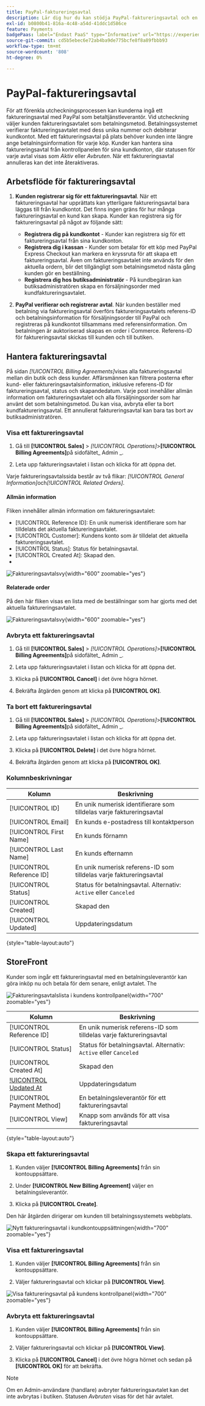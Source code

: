 ```yaml
---
title: PayPal-faktureringsavtal
description: Lär dig hur du kan stödja PayPal-faktureringsavtal och en betalningsmetod i din butik.
exl-id: b0800b41-816a-4c48-a54d-41ddc1d586ce
feature: Payments
badgePaas: label="Endast PaaS" type="Informative" url="https://experienceleague.adobe.com/sv/docs/commerce/user-guides/product-solutions" tooltip="Gäller endast Adobe Commerce i molnprojekt (Adobe-hanterad PaaS-infrastruktur) och lokala projekt."
source-git-commit: cd5b5ebec6e72ab4ba9de775bcfe8f8a89fbbb93
workflow-type: tm+mt
source-wordcount: '808'
ht-degree: 0%

---
```


# PayPal-faktureringsavtal

För att förenkla utcheckningsprocessen kan kunderna ingå ett faktureringsavtal med PayPal som betaltjänstleverantör. Vid utcheckning väljer kunden faktureringsavtalet som betalningsmetod. Betalningssystemet verifierar faktureringsavtalet med dess unika nummer och debiterar kundkontot. Med ett faktureringsavtal på plats behöver kunden inte längre ange betalningsinformation för varje köp. Kunder kan hantera sina faktureringsavtal från kontrollpanelen för sina kundkonton, där statusen för varje avtal visas som _Aktiv_ eller _Avbruten_. När ett faktureringsavtal annulleras kan det inte återaktiveras.

## Arbetsflöde för faktureringsavtal

1. **Kunden registrerar sig för ett faktureringsavtal**. När ett faktureringsavtal har upprättats kan ytterligare faktureringsavtal bara läggas till från kundkontot. Det finns ingen gräns för hur många faktureringsavtal en kund kan skapa. Kunder kan registrera sig för faktureringsavtal på något av följande sätt:

   - **Registrera dig på kundkontot** - Kunder kan registrera sig för ett faktureringsavtal från sina kundkonton.
   - **Registrera dig i kassan** - Kunder som betalar för ett köp med PayPal Express Checkout kan markera en kryssruta för att skapa ett faktureringsavtal. Även om faktureringsavtalet inte används för den aktuella ordern, blir det tillgängligt som betalningsmetod nästa gång kunden gör en beställning.
   - **Registrera dig hos butiksadministratör** - På kundbegäran kan butiksadministratören skapa en försäljningsorder med kundfaktureringsavtalet.

1. **PayPal verifierar och registrerar avtal**. När kunden beställer med betalning via faktureringsavtal överförs faktureringsavtalets referens-ID och betalningsinformation för försäljningsorder till PayPal och registreras på kundkontot tillsammans med referensinformation. Om betalningen är auktoriserad skapas en order i Commerce. Referens-ID för faktureringsavtal skickas till kunden och till butiken.

## Hantera faktureringsavtal

På sidan _[!UICONTROL Billing Agreements]_&#x200B;visas alla faktureringsavtal mellan din butik och dess kunder. Affärsmännen kan filtrera posterna efter kund- eller faktureringsavtalsinformation, inklusive referens-ID för faktureringsavtal, status och skapandedatum. Varje post innehåller allmän information om faktureringsavtalet och alla försäljningsorder som har använt det som betalningsmetod. Du kan visa, avbryta eller ta bort kundfaktureringsavtal. Ett annullerat faktureringsavtal kan bara tas bort av butiksadministratören.

### Visa ett faktureringsavtal

1. Gå till **[!UICONTROL Sales]** > _[!UICONTROL Operations]_>**[!UICONTROL Billing Agreements]**&#x200B;på sidofältet_ Admin _.

1. Leta upp faktureringsavtalet i listan och klicka för att öppna det.

Varje faktureringsavtalssida består av två flikar: _[!UICONTROL General Information]_&#x200B;och&#x200B;_[!UICONTROL Related Orders]_.

#### Allmän information

Fliken innehåller allmän information om faktureringsavtalet:

- [!UICONTROL Reference ID]: En unik numerisk identifierare som har tilldelats det aktuella faktureringsavtalet.
- [!UICONTROL Customer]: Kundens konto som är tilldelat det aktuella faktureringsavtalet.
- [!UICONTROL Status]: Status för betalningsavtal.
- [!UICONTROL Created At]: Skapad den.
- [!UICONTROL Updated At]: Uppdateringsdatum.

![Faktureringsavtalsvy](./assets/billing-agreement-view.png){width="600" zoomable="yes"}

#### Relaterade order

På den här fliken visas en lista med de beställningar som har gjorts med det aktuella faktureringsavtalet.

![Faktureringsavtalsvy](./assets/billing-agreement-related-orders.png){width="600" zoomable="yes"}

### Avbryta ett faktureringsavtal

1. Gå till **[!UICONTROL Sales]** > _[!UICONTROL Operations]_>**[!UICONTROL Billing Agreements]**&#x200B;på sidofältet_ Admin _.

1. Leta upp faktureringsavtalet i listan och klicka för att öppna det.

1. Klicka på **[!UICONTROL Cancel]** i det övre högra hörnet.

1. Bekräfta åtgärden genom att klicka på **[!UICONTROL OK]**.

### Ta bort ett faktureringsavtal

1. Gå till **[!UICONTROL Sales]** > _[!UICONTROL Operations]_>**[!UICONTROL Billing Agreements]**&#x200B;på sidofältet_ Admin _.

1. Leta upp faktureringsavtalet i listan och klicka för att öppna det.

1. Klicka på **[!UICONTROL Delete]** i det övre högra hörnet.

1. Bekräfta åtgärden genom att klicka på **[!UICONTROL OK]**.

### Kolumnbeskrivningar

| Kolumn | Beskrivning |
|--- |--- |
| [!UICONTROL ID] | En unik numerisk identifierare som tilldelas varje faktureringsavtal |
| [!UICONTROL Email] | En kunds e-postadress till kontaktperson |
| [!UICONTROL First Name] | En kunds förnamn |
| [!UICONTROL Last Name] | En kunds efternamn |
| [!UICONTROL Reference ID] | En unik numerisk referens-ID som tilldelas varje faktureringsavtal |
| [!UICONTROL Status] | Status för betalningsavtal. Alternativ: `Active` eller `Canceled` |
| [!UICONTROL Created] | Skapad den |
| [!UICONTROL Updated] | Uppdateringsdatum |

{style="table-layout:auto"}

## StoreFront

Kunder som ingår ett faktureringsavtal med en betalningsleverantör kan göra inköp nu och betala för dem senare, enligt avtalet. The

![Faktureringsavtalslista i kundens kontrollpanel](./assets/billing-agreements-dashboard.png){width="700" zoomable="yes"}

| Kolumn | Beskrivning |
|--- |--- |
| [!UICONTROL Reference ID] | En unik numerisk referens-ID som tilldelas varje faktureringsavtal |
| [!UICONTROL Status] | Status för betalningsavtal. Alternativ: `Active` eller `Canceled` |
| [!UICONTROL Created At] | Skapad den |
| [!UICONTROL Updated At] | Uppdateringsdatum |
| [!UICONTROL Payment Method] | En betalningsleverantör för ett faktureringsavtal |
| [!UICONTROL View] | Knapp som används för att visa faktureringsavtal |

{style="table-layout:auto"}

### Skapa ett faktureringsavtal

1. Kunden väljer **[!UICONTROL Billing Agreements]** från sin kontouppsättare.

1. Under **[!UICONTROL New Billing Agreement]** väljer en betalningsleverantör.

1. Klicka på **[!UICONTROL Create]**.

Den här åtgärden dirigerar om kunden till betalningssystemets webbplats.

![Nytt faktureringsavtal i kundkontouppsättningen](./assets/create-billing-agreement-dashboard.png){width="700" zoomable="yes"}

### Visa ett faktureringsavtal

1. Kunden väljer **[!UICONTROL Billing Agreements]** från sin kontouppsättare.

1. Väljer faktureringsavtal och klickar på **[!UICONTROL View]**.

![Visa faktureringsavtal på kundens kontrollpanel](./assets/view-billing-agreement.png){width="700" zoomable="yes"}

### Avbryta ett faktureringsavtal

1. Kunden väljer **[!UICONTROL Billing Agreements]** från sin kontouppsättare.

1. Väljer faktureringsavtal och klickar på **[!UICONTROL View]**.

1. Klicka på **[!UICONTROL Cancel]** i det övre högra hörnet och sedan på **[!UICONTROL OK]** för att bekräfta.

>[!NOTE]
>
>Om en Admin-användare (handlare) avbryter faktureringsavtalet kan det inte avbrytas i butiken. Statusen _Avbruten_ visas för det här avtalet.
